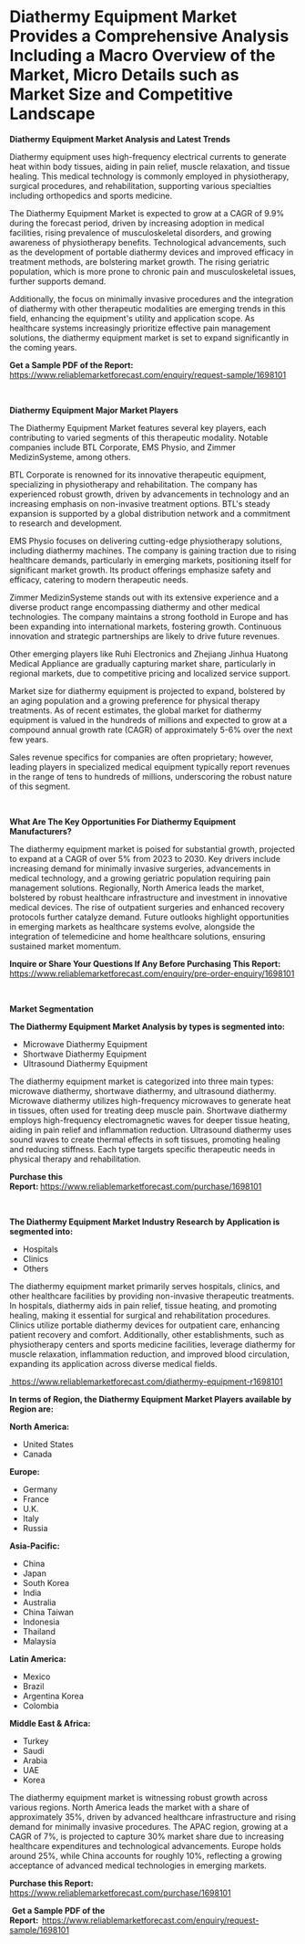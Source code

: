 <p><h1>Diathermy Equipment Market Provides a Comprehensive Analysis Including a Macro Overview of the Market, Micro Details such as Market Size and Competitive Landscape</h1></p><p><strong>Diathermy Equipment Market Analysis and Latest Trends</strong></p>
<p><p>Diathermy equipment uses high-frequency electrical currents to generate heat within body tissues, aiding in pain relief, muscle relaxation, and tissue healing. This medical technology is commonly employed in physiotherapy, surgical procedures, and rehabilitation, supporting various specialties including orthopedics and sports medicine. </p><p>The Diathermy Equipment Market is expected to grow at a CAGR of 9.9% during the forecast period, driven by increasing adoption in medical facilities, rising prevalence of musculoskeletal disorders, and growing awareness of physiotherapy benefits. Technological advancements, such as the development of portable diathermy devices and improved efficacy in treatment methods, are bolstering market growth. The rising geriatric population, which is more prone to chronic pain and musculoskeletal issues, further supports demand. </p><p>Additionally, the focus on minimally invasive procedures and the integration of diathermy with other therapeutic modalities are emerging trends in this field, enhancing the equipment's utility and application scope. As healthcare systems increasingly prioritize effective pain management solutions, the diathermy equipment market is set to expand significantly in the coming years.</p></p>
<p><strong>Get a Sample PDF of the Report:&nbsp;</strong> <a href="https://www.reliablemarketforecast.com/enquiry/request-sample/1698101?utm_campaign=3103&utm_medium=2&utm_source=Github&utm_content=ia&utm_term=13042025&utm_id=diathermy-equipment">https://www.reliablemarketforecast.com/enquiry/request-sample/1698101</a></p>
<p>&nbsp;</p>
<p><strong>Diathermy Equipment Major Market Players</strong></p>
<p><p>The Diathermy Equipment Market features several key players, each contributing to varied segments of this therapeutic modality. Notable companies include BTL Corporate, EMS Physio, and Zimmer MedizinSysteme, among others. </p><p>BTL Corporate is renowned for its innovative therapeutic equipment, specializing in physiotherapy and rehabilitation. The company has experienced robust growth, driven by advancements in technology and an increasing emphasis on non-invasive treatment options. BTL's steady expansion is supported by a global distribution network and a commitment to research and development.</p><p>EMS Physio focuses on delivering cutting-edge physiotherapy solutions, including diathermy machines. The company is gaining traction due to rising healthcare demands, particularly in emerging markets, positioning itself for significant market growth. Its product offerings emphasize safety and efficacy, catering to modern therapeutic needs.</p><p>Zimmer MedizinSysteme stands out with its extensive experience and a diverse product range encompassing diathermy and other medical technologies. The company maintains a strong foothold in Europe and has been expanding into international markets, fostering growth. Continuous innovation and strategic partnerships are likely to drive future revenues.</p><p>Other emerging players like Ruhi Electronics and Zhejiang Jinhua Huatong Medical Appliance are gradually capturing market share, particularly in regional markets, due to competitive pricing and localized service support.</p><p>Market size for diathermy equipment is projected to expand, bolstered by an aging population and a growing preference for physical therapy treatments. As of recent estimates, the global market for diathermy equipment is valued in the hundreds of millions and expected to grow at a compound annual growth rate (CAGR) of approximately 5-6% over the next few years.</p><p>Sales revenue specifics for companies are often proprietary; however, leading players in specialized medical equipment typically report revenues in the range of tens to hundreds of millions, underscoring the robust nature of this segment.</p></p>
<p>&nbsp;</p>
<p><strong>What Are The Key Opportunities For Diathermy Equipment Manufacturers?</strong></p>
<p><p>The diathermy equipment market is poised for substantial growth, projected to expand at a CAGR of over 5% from 2023 to 2030. Key drivers include increasing demand for minimally invasive surgeries, advancements in medical technology, and a growing geriatric population requiring pain management solutions. Regionally, North America leads the market, bolstered by robust healthcare infrastructure and investment in innovative medical devices. The rise of outpatient surgeries and enhanced recovery protocols further catalyze demand. Future outlooks highlight opportunities in emerging markets as healthcare systems evolve, alongside the integration of telemedicine and home healthcare solutions, ensuring sustained market momentum.</p></p>
<p><strong>Inquire or Share Your Questions If Any Before Purchasing This Report:</strong> <a href="https://www.reliablemarketforecast.com/enquiry/pre-order-enquiry/1698101?utm_campaign=3103&utm_medium=2&utm_source=Github&utm_content=ia&utm_term=13042025&utm_id=diathermy-equipment">https://www.reliablemarketforecast.com/enquiry/pre-order-enquiry/1698101</a></p>
<p>&nbsp;</p>
<p><strong>Market Segmentation</strong></p>
<p><strong>The Diathermy Equipment Market Analysis by types is segmented into:</strong></p>
<p><ul><li>Microwave Diathermy Equipment</li><li>Shortwave Diathermy Equipment</li><li>Ultrasound Diathermy Equipment</li></ul></p>
<p><p>The diathermy equipment market is categorized into three main types: microwave diathermy, shortwave diathermy, and ultrasound diathermy. Microwave diathermy utilizes high-frequency microwaves to generate heat in tissues, often used for treating deep muscle pain. Shortwave diathermy employs high-frequency electromagnetic waves for deeper tissue heating, aiding in pain relief and inflammation reduction. Ultrasound diathermy uses sound waves to create thermal effects in soft tissues, promoting healing and reducing stiffness. Each type targets specific therapeutic needs in physical therapy and rehabilitation.</p></p>
<p><strong>Purchase this Report:&nbsp;</strong><a href="https://www.reliablemarketforecast.com/purchase/1698101?utm_campaign=3103&utm_medium=2&utm_source=Github&utm_content=ia&utm_term=13042025&utm_id=diathermy-equipment">https://www.reliablemarketforecast.com/purchase/1698101</a></p>
<p>&nbsp;</p>
<p><strong>The Diathermy Equipment Market Industry Research by Application is segmented into:</strong></p>
<p><ul><li>Hospitals</li><li>Clinics</li><li>Others</li></ul></p>
<p><p>The diathermy equipment market primarily serves hospitals, clinics, and other healthcare facilities by providing non-invasive therapeutic treatments. In hospitals, diathermy aids in pain relief, tissue heating, and promoting healing, making it essential for surgical and rehabilitation procedures. Clinics utilize portable diathermy devices for outpatient care, enhancing patient recovery and comfort. Additionally, other establishments, such as physiotherapy centers and sports medicine facilities, leverage diathermy for muscle relaxation, inflammation reduction, and improved blood circulation, expanding its application across diverse medical fields.</p></p>
<p><a href="https://www.reliablemarketforecast.com/diathermy-equipment-r1698101?utm_campaign=3103&utm_medium=2&utm_source=Github&utm_content=ia&utm_term=13042025&utm_id=diathermy-equipment">&nbsp;https://www.reliablemarketforecast.com/diathermy-equipment-r1698101</a></p>
<p><strong>In terms of Region, the Diathermy Equipment Market Players available by Region are:</strong></p>
<p>
    <p> <strong> North America: </strong>
        <ul>
            <li>United States</li>
            <li>Canada</li>
        </ul>
        </p> 
    <p> <strong> Europe: </strong>
        <ul>
            <li>Germany</li>
            <li>France</li>
            <li>U.K.</li>
            <li>Italy</li>
            <li>Russia</li>
        </ul>
        </p> 
    <p> <strong> Asia-Pacific: </strong>
        <ul>
            <li>China</li>
            <li>Japan</li>
            <li>South Korea</li>
            <li>India</li>
            <li>Australia</li>
            <li>China Taiwan</li>
            <li>Indonesia</li>
            <li>Thailand</li>
            <li>Malaysia</li>
        </ul>
        </p> 
    <p> <strong> Latin America: </strong>
        <ul>
            <li>Mexico</li>
            <li>Brazil</li>
            <li>Argentina Korea</li>
            <li>Colombia</li>
        </ul>
        </p> 
    <p> <strong> Middle East & Africa: </strong>
        <ul>
            <li>Turkey</li>
            <li>Saudi</li>
            <li>Arabia</li>
            <li>UAE</li>
            <li>Korea</li>
        </ul>
    </p>
    </p>
<p><p>The diathermy equipment market is witnessing robust growth across various regions. North America leads the market with a share of approximately 35%, driven by advanced healthcare infrastructure and rising demand for minimally invasive procedures. The APAC region, growing at a CAGR of 7%, is projected to capture 30% market share due to increasing healthcare expenditures and technological advancements. Europe holds around 25%, while China accounts for roughly 10%, reflecting a growing acceptance of advanced medical technologies in emerging markets.</p></p>
<p><strong>Purchase this Report: </strong><a href="https://www.reliablemarketforecast.com/purchase/1698101?utm_campaign=3103&utm_medium=2&utm_source=Github&utm_content=ia&utm_term=13042025&utm_id=diathermy-equipment">https://www.reliablemarketforecast.com/purchase/1698101</a></p>
<p>&nbsp;<strong>Get a Sample PDF of the Report:&nbsp;&nbsp;</strong><a href="https://www.reliablemarketforecast.com/enquiry/request-sample/1698101?utm_campaign=3103&utm_medium=2&utm_source=Github&utm_content=ia&utm_term=13042025&utm_id=diathermy-equipment">https://www.reliablemarketforecast.com/enquiry/request-sample/1698101</a></p>
<p><strong></strong></p>
<p><p></p><p></p><p></p></p>